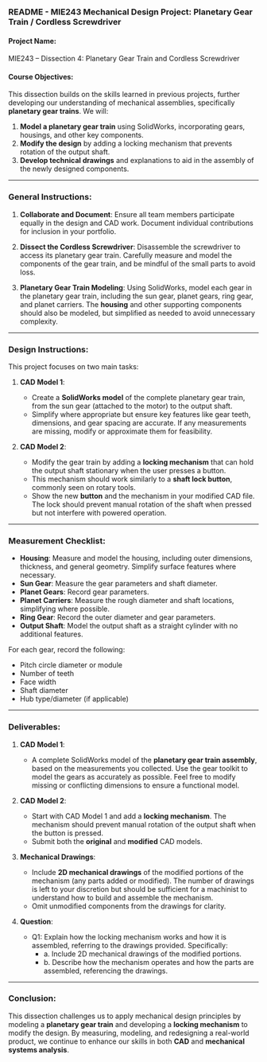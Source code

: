 ### README - MIE243 Mechanical Design Project: Planetary Gear Train / Cordless Screwdriver

#### Project Name: 
MIE243 – Dissection 4: Planetary Gear Train and Cordless Screwdriver

#### Course Objectives:
This dissection builds on the skills learned in previous projects, further developing our understanding of mechanical assemblies, specifically **planetary gear trains**. We will:
1. **Model a planetary gear train** using SolidWorks, incorporating gears, housings, and other key components.
2. **Modify the design** by adding a locking mechanism that prevents rotation of the output shaft.
3. **Develop technical drawings** and explanations to aid in the assembly of the newly designed components.

---

### General Instructions:
1. **Collaborate and Document**: Ensure all team members participate equally in the design and CAD work. Document individual contributions for inclusion in your portfolio.
   
2. **Dissect the Cordless Screwdriver**: Disassemble the screwdriver to access its planetary gear train. Carefully measure and model the components of the gear train, and be mindful of the small parts to avoid loss.

3. **Planetary Gear Train Modeling**: Using SolidWorks, model each gear in the planetary gear train, including the sun gear, planet gears, ring gear, and planet carriers. The **housing** and other supporting components should also be modeled, but simplified as needed to avoid unnecessary complexity.

---

### Design Instructions:

This project focuses on two main tasks:

1. **CAD Model 1**:
   - Create a **SolidWorks model** of the complete planetary gear train, from the sun gear (attached to the motor) to the output shaft. 
   - Simplify where appropriate but ensure key features like gear teeth, dimensions, and gear spacing are accurate. If any measurements are missing, modify or approximate them for feasibility.

2. **CAD Model 2**:
   - Modify the gear train by adding a **locking mechanism** that can hold the output shaft stationary when the user presses a button. 
   - This mechanism should work similarly to a **shaft lock button**, commonly seen on rotary tools. 
   - Show the new **button** and the mechanism in your modified CAD file. The lock should prevent manual rotation of the shaft when pressed but not interfere with powered operation.

---

### Measurement Checklist:
- **Housing**: Measure and model the housing, including outer dimensions, thickness, and general geometry. Simplify surface features where necessary.
- **Sun Gear**: Measure the gear parameters and shaft diameter.
- **Planet Gears**: Record gear parameters.
- **Planet Carriers**: Measure the rough diameter and shaft locations, simplifying where possible.
- **Ring Gear**: Record the outer diameter and gear parameters.
- **Output Shaft**: Model the output shaft as a straight cylinder with no additional features.

For each gear, record the following:
- Pitch circle diameter or module
- Number of teeth
- Face width
- Shaft diameter
- Hub type/diameter (if applicable)

---

### Deliverables:

1. **CAD Model 1**:
   - A complete SolidWorks model of the **planetary gear train assembly**, based on the measurements you collected. Use the gear toolkit to model the gears as accurately as possible. Feel free to modify missing or conflicting dimensions to ensure a functional model.

2. **CAD Model 2**:
   - Start with CAD Model 1 and add a **locking mechanism**. The mechanism should prevent manual rotation of the output shaft when the button is pressed.
   - Submit both the **original** and **modified** CAD models.

3. **Mechanical Drawings**:
   - Include **2D mechanical drawings** of the modified portions of the mechanism (any parts added or modified). The number of drawings is left to your discretion but should be sufficient for a machinist to understand how to build and assemble the mechanism.
   - Omit unmodified components from the drawings for clarity.

4. **Question**:
   - Q1: Explain how the locking mechanism works and how it is assembled, referring to the drawings provided. Specifically:
     - a. Include 2D mechanical drawings of the modified portions.
     - b. Describe how the mechanism operates and how the parts are assembled, referencing the drawings.

---

### Conclusion:
This dissection challenges us to apply mechanical design principles by modeling a **planetary gear train** and developing a **locking mechanism** to modify the design. By measuring, modeling, and redesigning a real-world product, we continue to enhance our skills in both **CAD** and **mechanical systems analysis**.
